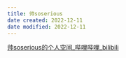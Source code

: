 ```yaml
---
title: 帅soserious
date created: 2022-12-11
date modified: 2022-12-11
---
```


[帅soserious的个人空间_哔哩哔哩_bilibili](https://space.bilibili.com/66391032?spm_id_from=333.337.0.0)
